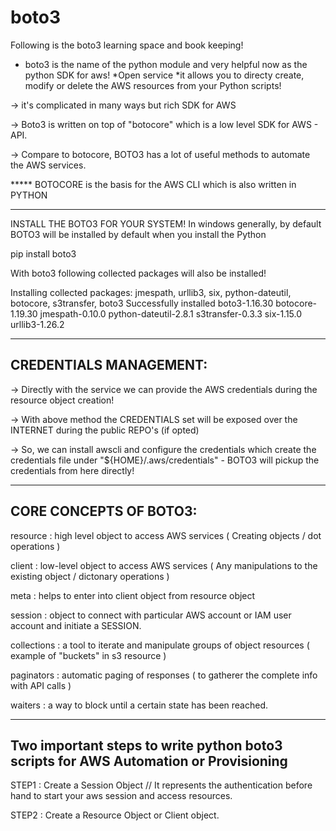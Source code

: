 # boto3
Following is the boto3 learning space and book keeping!

* boto3 is the name of the python module and very helpful now as the python SDK for aws!
*Open service
*it allows you to directy create, modify or delete the AWS resources from your Python scripts!

->  it's complicated in many ways but rich SDK for AWS

->  Boto3 is written on top of "botocore" which is a low level SDK for AWS - API.

-> Compare to botocore,  BOTO3 has a lot of useful methods to automate the AWS services.

*****  BOTOCORE is the basis for the AWS CLI which is also written in PYTHON

****************************************************************************************

INSTALL THE BOTO3 FOR YOUR SYSTEM!  In windows generally, by default BOTO3 will be installed by default when you install the Python

pip install boto3

With boto3 following collected packages will also be installed!

Installing collected packages: jmespath, urllib3, six, python-dateutil, botocore, s3transfer, boto3
Successfully installed boto3-1.16.30 botocore-1.19.30 jmespath-0.10.0 python-dateutil-2.8.1 s3transfer-0.3.3 six-1.15.0 urllib3-1.26.2

******************************************************************************************

CREDENTIALS MANAGEMENT:
----------------------

-> Directly with the service we can provide the AWS credentials during the resource object creation!

-> With above method the CREDENTIALS set will be exposed over the INTERNET during the public REPO's (if opted)

-> So, we can install awscli and configure the credentials which create the credentials file under "${HOME}/.aws/credentials" -  BOTO3 will pickup the credentials from here directly!

******************************************************************************************

CORE CONCEPTS OF BOTO3:
----------------------

 resource				: high level object to access AWS services ( Creating objects / dot operations )
 
 client      : low-level object to access AWS services ( Any manipulations to the existing object / dictonary operations )
 
 meta     			: helps to enter into client object from resource object
 
 session     : object to connect with particular AWS account or IAM user account and initiate a SESSION.
 
 collections : a tool to iterate and manipulate groups of object resources ( example of "buckets" in s3 resource )
 
 paginators  : automatic paging of responses ( to gatherer the complete info with API calls )
 
 waiters     : a way to block until a certain state has been reached.
 
 
 ******************************************************************************************
 
 Two important steps to write python boto3 scripts for AWS Automation or Provisioning
 ------------------------------------------------------------------------------------
 
 STEP1 :  Create a Session Object   // It represents the authentication before hand to start your aws session and access resources.
 
 STEP2 :  Create a Resource Object or Client object.
 
 
 
 
 
 

 
 
 


